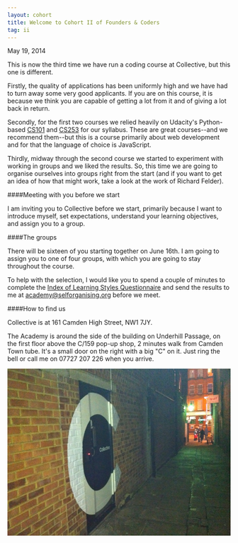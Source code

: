 ```yaml
---
layout: cohort
title: Welcome to Cohort II of Founders & Coders
tag: ii
---
```


May 19, 2014

This is now the third time we have run a coding course at Collective, but this one is different.

Firstly, the quality of applications has been uniformly high and we have had to turn away some very good applicants. If you are on this course, it is because we think you are capable of getting a lot from it and of giving a lot back in return. 

Secondly, for the first two courses we relied heavily on Udacity's Python-based [CS101](https://www.udacity.com/course/cs101) and [CS253](https://www.udacity.com/course/cs253) for our syllabus. These are great courses--and we recommend them--but this is a course primarily about web development and for that the language of choice is JavaScript.

Thirdly, midway through the second course we started to experiment with working in groups and we liked the results. So, this time  we are going to organise ourselves into groups right from the start (and if you want to get an idea of how that might work, take a look at the work of Richard Felder).

####Meeting with you before we start

I am inviting you to Collective before we start, primarily because I want to introduce myself, set expectations, understand your learning objectives, and assign you to a group.

####The groups

There will be sixteen of you starting together on June 16th. I am going to assign you to one of four groups, with which you are going to stay throughout the course.

To help with the selection, I would like you to spend a couple of minutes to complete the [Index of Learning Styles Questionnaire](http://www.engr.ncsu.edu/learningstyles/ilsweb.html) and send the results to me at [academy@selforganising.org](mailto:academy@selforganising.org) before we meet.

####How to find us

Collective is at 161 Camden High Street, NW1 7JY.

The Academy is around the side of the building on Underhill Passage, on the first floor above the C/159 pop-up shop, 2 minutes walk from Camden Town tube. It's a small door on the right with a big "C" on it. Just ring the bell or call me on 07727 207 226 when you arrive.

![The Collective side door at 161 Camden High Street](/images/sidedoor.jpg)

